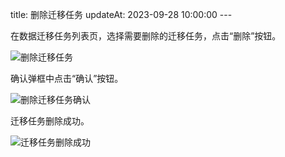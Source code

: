 title: 删除迁移任务 updateAt: 2023-09-28 10:00:00 ---

在数据迁移任务列表页，选择需要删除的迁移任务，点击“删除”按钮。

![删除迁移任务](../../images/删除迁移任务.png)

确认弹框中点击“确认”按钮。

![删除迁移任务确认](../../images/删除迁移任务确认.png)

迁移任务删除成功。

![迁移任务删除成功](../../images/迁移任务删除成功.png)
